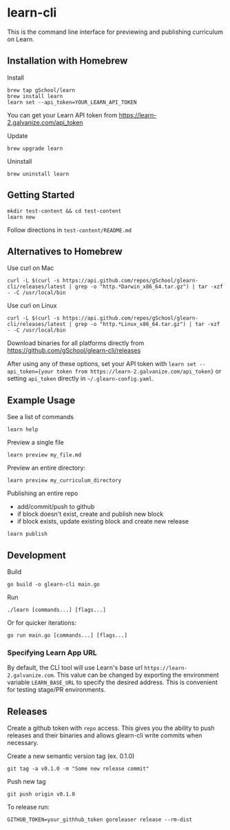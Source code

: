 # learn-cli

This is the command line interface for previewing and publishing curriculum on Learn.

## Installation with Homebrew

Install
```
brew tap gSchool/learn
brew install learn
learn set --api_token=YOUR_LEARN_API_TOKEN
```

You can get your Learn API token from https://learn-2.galvanize.com/api_token

Update
```
brew upgrade learn
```

Uninstall
```
brew uninstall learn
```

## Getting Started

```
mkdir test-content && cd test-content
learn new
```
Follow directions in `test-content/README.md`

## Alternatives to Homebrew

Use curl on Mac
```
curl -L $(curl -s https://api.github.com/repos/gSchool/glearn-cli/releases/latest | grep -o "http.*Darwin_x86_64.tar.gz") | tar -xzf - -C /usr/local/bin
```

Use curl on Linux
```
curl -L $(curl -s https://api.github.com/repos/gSchool/glearn-cli/releases/latest | grep -o "http.*Linux_x86_64.tar.gz") | tar -xzf - -C /usr/local/bin
```

Download binaries for all platforms directly from
https://github.com/gSchool/glearn-cli/releases

After using any of these options, set your API token with
`learn set --api_token={your token from https://learn-2.galvanize.com/api_token}` or setting `api_token` directly in `~/.glearn-config.yaml`.

## Example Usage

See a list of commands
```
learn help
```

Preview a single file
```
learn preview my_file.md
```

Preview an entire directory:
```
learn preview my_curriculum_directory
```

Publishing an entire repo
* add/commit/push to github
* if block doesn't exist, create and publish new block
* if block exists, update existing block and create new release
```
learn publish
```

## Development
Build
```
go build -o glearn-cli main.go
```

Run
```
./learn [commands...] [flags...]
```

Or for quicker iterations:
```
go run main.go [commands...] [flags...]
```

### Specifying Learn App URL

By default, the CLI tool will use Learn's base url `https://learn-2.galvanize.com`. This value can be changed by exporting the environment variable `LEARN_BASE_URL` to specify the desired address. This is convenient for testing stage/PR environments.

## Releases

Create a github token with `repo` access. This gives you the ability to push releases and their binaries and allows glearn-cli write commits when necessary.

Create a new semantic version tag (ex. 0.1.0)
```
git tag -a v0.1.0 -m "Some new release commit"
```

Push new tag
```
git push origin v0.1.0
```

To release run:
```
GITHUB_TOKEN=your_githhub_token goreleaser release --rm-dist
```
